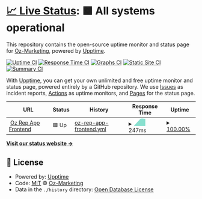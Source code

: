 # [📈 Live Status](https://upptime.ozdevs.com): <!--live status--> **🟩 All systems operational**

This repository contains the open-source uptime monitor and status page for [Oz-Marketing](https://upptime.ozdevs.com), powered by [Upptime](https://github.com/upptime/upptime).

[![Uptime CI](https://github.com/koj-co/upptime/workflows/Uptime%20CI/badge.svg)](https://github.com/koj-co/upptime/actions?query=workflow%3A%22Uptime+CI%22)
[![Response Time CI](https://github.com/koj-co/upptime/workflows/Response%20Time%20CI/badge.svg)](https://github.com/koj-co/upptime/actions?query=workflow%3A%22Response+Time+CI%22)
[![Graphs CI](https://github.com/koj-co/upptime/workflows/Graphs%20CI/badge.svg)](https://github.com/koj-co/upptime/actions?query=workflow%3A%22Graphs+CI%22)
[![Static Site CI](https://github.com/koj-co/upptime/workflows/Static%20Site%20CI/badge.svg)](https://github.com/koj-co/upptime/actions?query=workflow%3A%22Static+Site+CI%22)
[![Summary CI](https://github.com/koj-co/upptime/workflows/Summary%20CI/badge.svg)](https://github.com/koj-co/upptime/actions?query=workflow%3A%22Summary+CI%22)

With [Upptime](https://upptime.js.org), you can get your own unlimited and free uptime monitor and status page, powered entirely by a GitHub repository. We use [Issues](https://github.com/Oz-Marketing/upptime/issues) as incident reports, [Actions](https://github.com/Oz-Marketing/upptime/actions) as uptime monitors, and [Pages](https://upptime.ozdevs.com) for the status page.

<!--start: status pages-->
<!-- This summary is generated by Upptime (https://github.com/upptime/upptime) -->
<!-- Do not edit this manually, your changes will be overwritten -->
<!-- prettier-ignore -->
| URL | Status | History | Response Time | Uptime |
| --- | ------ | ------- | ------------- | ------ |
| <img alt="" src="https://favicons.githubusercontent.com/app.ozreputation.com" height="13"> [Oz Rep App Frontend](https://app.ozreputation.com) | 🟩 Up | [oz-rep-app-frontend.yml](https://github.com/Oz-Marketing/upptime/commits/master/history/oz-rep-app-frontend.yml) | <details><summary><img alt="Response time graph" src="./graphs/oz-rep-app-frontend/response-time-week.png" height="20"> 247ms</summary><br><a href="https://upptime.ozdevs.com/history/oz-rep-app-frontend"><img alt="Response time 247" src="https://img.shields.io/endpoint?url=https%3A%2F%2Fraw.githubusercontent.com%2FOz-Marketing%2Fupptime%2Fmaster%2Fapi%2Foz-rep-app-frontend%2Fresponse-time.json"></a><br><a href="https://upptime.ozdevs.com/history/oz-rep-app-frontend"><img alt="24-hour response time 247" src="https://img.shields.io/endpoint?url=https%3A%2F%2Fraw.githubusercontent.com%2FOz-Marketing%2Fupptime%2Fmaster%2Fapi%2Foz-rep-app-frontend%2Fresponse-time-day.json"></a><br><a href="https://upptime.ozdevs.com/history/oz-rep-app-frontend"><img alt="7-day response time 247" src="https://img.shields.io/endpoint?url=https%3A%2F%2Fraw.githubusercontent.com%2FOz-Marketing%2Fupptime%2Fmaster%2Fapi%2Foz-rep-app-frontend%2Fresponse-time-week.json"></a><br><a href="https://upptime.ozdevs.com/history/oz-rep-app-frontend"><img alt="30-day response time 247" src="https://img.shields.io/endpoint?url=https%3A%2F%2Fraw.githubusercontent.com%2FOz-Marketing%2Fupptime%2Fmaster%2Fapi%2Foz-rep-app-frontend%2Fresponse-time-month.json"></a><br><a href="https://upptime.ozdevs.com/history/oz-rep-app-frontend"><img alt="1-year response time 247" src="https://img.shields.io/endpoint?url=https%3A%2F%2Fraw.githubusercontent.com%2FOz-Marketing%2Fupptime%2Fmaster%2Fapi%2Foz-rep-app-frontend%2Fresponse-time-year.json"></a></details> | <details><summary><a href="https://upptime.ozdevs.com/history/oz-rep-app-frontend">100.00%</a></summary><a href="https://upptime.ozdevs.com/history/oz-rep-app-frontend"><img alt="All-time uptime 100.00%" src="https://img.shields.io/endpoint?url=https%3A%2F%2Fraw.githubusercontent.com%2FOz-Marketing%2Fupptime%2Fmaster%2Fapi%2Foz-rep-app-frontend%2Fuptime.json"></a><br><a href="https://upptime.ozdevs.com/history/oz-rep-app-frontend"><img alt="24-hour uptime 100.00%" src="https://img.shields.io/endpoint?url=https%3A%2F%2Fraw.githubusercontent.com%2FOz-Marketing%2Fupptime%2Fmaster%2Fapi%2Foz-rep-app-frontend%2Fuptime-day.json"></a><br><a href="https://upptime.ozdevs.com/history/oz-rep-app-frontend"><img alt="7-day uptime 100.00%" src="https://img.shields.io/endpoint?url=https%3A%2F%2Fraw.githubusercontent.com%2FOz-Marketing%2Fupptime%2Fmaster%2Fapi%2Foz-rep-app-frontend%2Fuptime-week.json"></a><br><a href="https://upptime.ozdevs.com/history/oz-rep-app-frontend"><img alt="30-day uptime 100.00%" src="https://img.shields.io/endpoint?url=https%3A%2F%2Fraw.githubusercontent.com%2FOz-Marketing%2Fupptime%2Fmaster%2Fapi%2Foz-rep-app-frontend%2Fuptime-month.json"></a><br><a href="https://upptime.ozdevs.com/history/oz-rep-app-frontend"><img alt="1-year uptime 100.00%" src="https://img.shields.io/endpoint?url=https%3A%2F%2Fraw.githubusercontent.com%2FOz-Marketing%2Fupptime%2Fmaster%2Fapi%2Foz-rep-app-frontend%2Fuptime-year.json"></a></details>

<!--end: status pages-->

[**Visit our status website →**](https://upptime.ozdevs.com)

## 📄 License

- Powered by: [Upptime](https://github.com/upptime/upptime)
- Code: [MIT](./LICENSE) © [Oz-Marketing](https://upptime.ozdevs.com)
- Data in the `./history` directory: [Open Database License](https://opendatacommons.org/licenses/odbl/1-0/)
